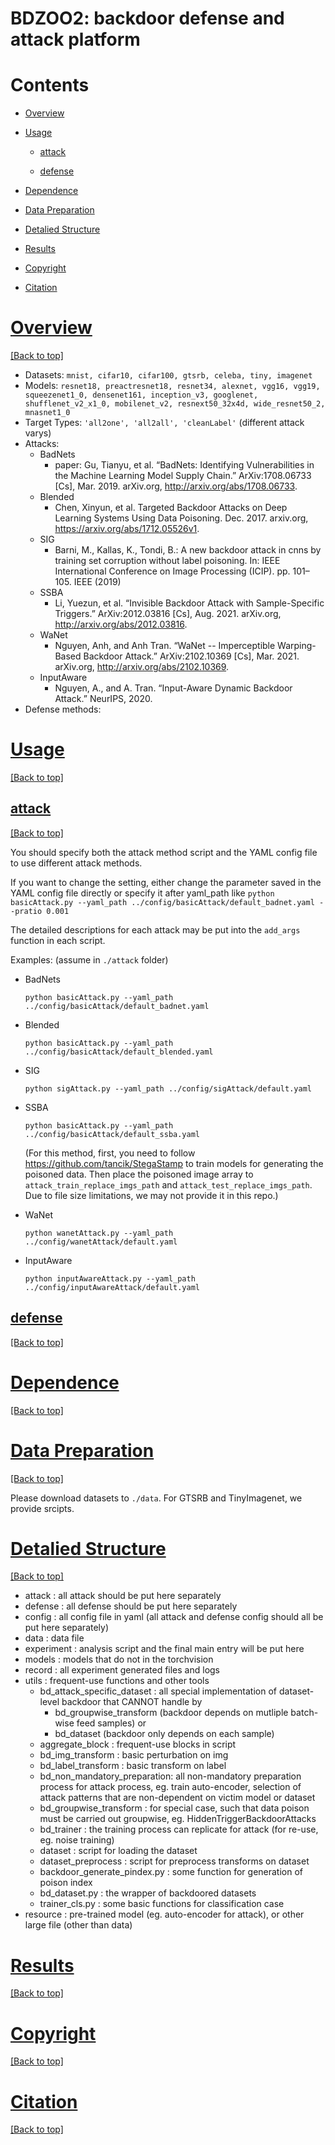# BDZOO2: backdoor defense and attack platform

# Contents
* [Overview](#overview)

* [Usage](#usage)

  * [attack](#attack)
  
  * [defense](#defense)
  
* [Dependence](#dependence)

* [Data Preparation](#data_preparation)

* [Detalied Structure](#detailed_structure)

* [Results](#results)

* [Copyright](#copyright)

* [Citation](#citation)





# [Overview](#overview)

<a href="#top">[Back to top]</a>


- Datasets: `mnist, cifar10, cifar100, gtsrb, celeba, tiny, imagenet`
- Models: `resnet18, preactresnet18, resnet34, alexnet, vgg16, vgg19, squeezenet1_0, densenet161, inception_v3, googlenet, shufflenet_v2_x1_0, mobilenet_v2, resnext50_32x4d, wide_resnet50_2, mnasnet1_0`
- Target Types: `'all2one', 'all2all', 'cleanLabel'` (different attack varys)
- Attacks:
    - BadNets
      - paper: Gu, Tianyu, et al. “BadNets: Identifying Vulnerabilities in the Machine Learning Model Supply Chain.” ArXiv:1708.06733 [Cs], Mar. 2019. arXiv.org, http://arxiv.org/abs/1708.06733.
    - Blended
      - Chen, Xinyun, et al. Targeted Backdoor Attacks on Deep Learning Systems Using Data Poisoning. Dec. 2017. arxiv.org, https://arxiv.org/abs/1712.05526v1.
    - SIG
      - Barni, M., Kallas, K., Tondi, B.: A new backdoor attack in cnns by training set corruption
  without label poisoning. In: IEEE International Conference on Image Processing (ICIP). pp.
  101–105. IEEE (2019)
    - SSBA
      - Li, Yuezun, et al. “Invisible Backdoor Attack with Sample-Specific Triggers.” ArXiv:2012.03816 [Cs], Aug. 2021. arXiv.org, http://arxiv.org/abs/2012.03816.
    - WaNet
      - Nguyen, Anh, and Anh Tran. “WaNet -- Imperceptible Warping-Based Backdoor Attack.” ArXiv:2102.10369 [Cs], Mar. 2021. arXiv.org, http://arxiv.org/abs/2102.10369.
    - InputAware
      - Nguyen, A., and A. Tran. “Input-Aware Dynamic Backdoor Attack.” NeurIPS, 2020.
- Defense methods: 

# [Usage](#usage)

<a href="#top">[Back to top]</a>


## [attack](#attack)

<a href="#top">[Back to top]</a>


You should specify both the attack method script and the YAML config file to use different attack methods.

If you want to change the setting, either change the parameter saved in the YAML config file directly or specify it after yaml_path like `python basicAttack.py --yaml_path ../config/basicAttack/default_badnet.yaml --pratio 0.001`

The detailed descriptions for each attack may be put into the `add_args` function in each script. 

Examples: (assume in `./attack` folder)

 - BadNets

    `python basicAttack.py --yaml_path ../config/basicAttack/default_badnet.yaml`

 - Blended

    `python basicAttack.py --yaml_path ../config/basicAttack/default_blended.yaml`
 
 - SIG

    `python sigAttack.py --yaml_path ../config/sigAttack/default.yaml`

 - SSBA

    `python basicAttack.py --yaml_path ../config/basicAttack/default_ssba.yaml`

    (For this method, first, you need to follow https://github.com/tancik/StegaStamp to train models for generating the poisoned data. Then place the poisoned image array to `attack_train_replace_imgs_path` and
`attack_test_replace_imgs_path`. Due to file size limitations, we may not provide it in this repo.)

 - WaNet

    `python wanetAttack.py --yaml_path ../config/wanetAttack/default.yaml`    

 - InputAware

    `python inputAwareAttack.py --yaml_path ../config/inputAwareAttack/default.yaml`    

## [defense](#defense)

<a href="#top">[Back to top]</a>


# [Dependence](#dependence)

<a href="#top">[Back to top]</a>



# [Data Preparation](#data_preparation)

<a href="#top">[Back to top]</a>

Please download datasets to `./data`. For GTSRB and TinyImagenet, we provide srcipts.

# [Detalied Structure](#detailed_structure)

<a href="#top">[Back to top]</a>

- attack : all attack should be put here separately
- defense : all defense should be put here separately 
- config : all config file in yaml (all attack and defense config should all be put here separately)
- data : data file 
- experiment : analysis script and the final main entry will be put here 
- models : models that do not in the torchvision
- record : all experiment generated files and logs
- utils : frequent-use functions and other tools
  - bd_attack_specific_dataset : all special implementation of dataset-level backdoor 
    that CANNOT handle by 
    - bd_groupwise_transform (backdoor depends on mutliple batch-wise feed samples) or 
    - bd_dataset (backdoor only depends on each sample)
  - aggregate_block : frequent-use blocks in script
  - bd_img_transform : basic perturbation on img
  - bd_label_transform : basic transform on label
  - bd_non_mandatory_preparation: all non-mandatory preparation process for attack process, eg. train auto-encoder, selection of attack patterns that are non-dependent on victim model or dataset 
  - bd_groupwise_transform : for special case, such that data poison must be carried out groupwise, eg. HiddenTriggerBackdoorAttacks
  - bd_trainer : the training process can replicate for attack (for re-use, eg. noise training)
  - dataset : script for loading the dataset
  - dataset_preprocess : script for preprocess transforms on dataset 
  - backdoor_generate_pindex.py : some function for generation of poison index 
  - bd_dataset.py : the wrapper of backdoored datasets 
  - trainer_cls.py : some basic functions for classification case
- resource : pre-trained model (eg. auto-encoder for attack), or other large file (other than data)

# [Results](#results)

<a href="#top">[Back to top]</a>



# [Copyright](#copyright)

<a href="#top">[Back to top]</a>


# [Citation](#citation)

<a href="#top">[Back to top]</a>
